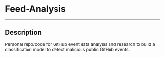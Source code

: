 # Feed-Analysis

---

## Description

Personal repo/code for GitHub event data analysis and research to build a classification model to detect malicious public GitHub events.

